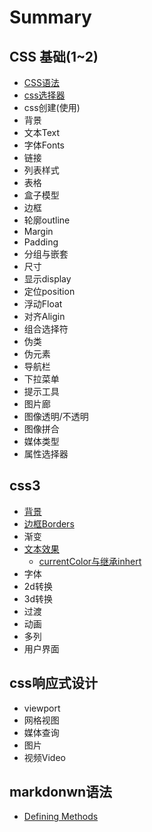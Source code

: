 # Summary

## CSS 基础\(1~2\)

* [CSS语法](README.md)
* [css选择器](ch7.1垂直居中.md)
* css创建\(使用\)
* 背景
* 文本Text
* 字体Fonts
* 链接
* 列表样式
* 表格
* 盒子模型
* 边框
* 轮廓outline
* Margin
* Padding
* 分组与嵌套
* 尺寸
* 显示display
* 定位position
* 浮动Float
* 对齐Aligin
* 组合选择符
* 伪类
* 伪元素
* 导航栏
* 下拉菜单
* 提示工具
* 图片廊
* 图像透明/不透明
* 图像拼合
* 媒体类型
* 属性选择器

## css3

* [背景](css3/bei-jing.md)
* [边框Borders](css3/bordersbian-kuang.md)
* 渐变
* [文本效果](css3/wen-ben-xiao-guo.md)
  * [currentColor与继承inhert](css3/wen-ben-xiao-guo/currentcoloryu-ji-cheng-inhert.md)
* 字体
* 2d转换
* 3d转换
* 过渡
* 动画
* 多列
* 用户界面

## css响应式设计

* viewport
* 网格视图
* 媒体查询
* 图片
* 视频Video

## markdonwn语法

* [Defining Methods](methods.md)

